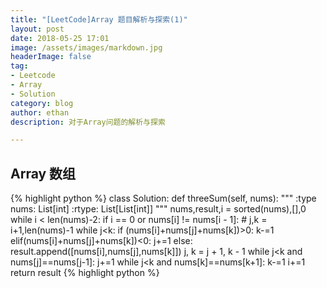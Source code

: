 ```yaml
---
title: "[LeetCode]Array 题目解析与探索(1)"
layout: post
date: 2018-05-25 17:01
image: /assets/images/markdown.jpg
headerImage: false
tag:
- Leetcode
- Array
- Solution
category: blog
author: ethan
description: 对于Array问题的解析与探索

---
```


## Array 数组	

{% highlight python %}
class Solution:
    def threeSum(self, nums):
        """
        :type nums: List[int]
        :rtype: List[List[int]]
        """
        nums,result,i = sorted(nums),[],0
        while i < len(nums)-2:
            if i == 0 or nums[i] != nums[i - 1]: #
                j,k = i+1,len(nums)-1
            while j<k:
                if (nums[i]+nums[j]+nums[k])>0:
                    k-=1
                elif(nums[i]+nums[j]+nums[k])<0:
                    j+=1
                else:
                    result.append([nums[i],nums[j],nums[k]])
                    j, k = j + 1, k - 1
                    while j<k and nums[j]==nums[j-1]:
                        j+=1
                    while j<k and nums[k]==nums[k+1]:
                        k-=1
            i+=1
        return result
{% highlight python %}